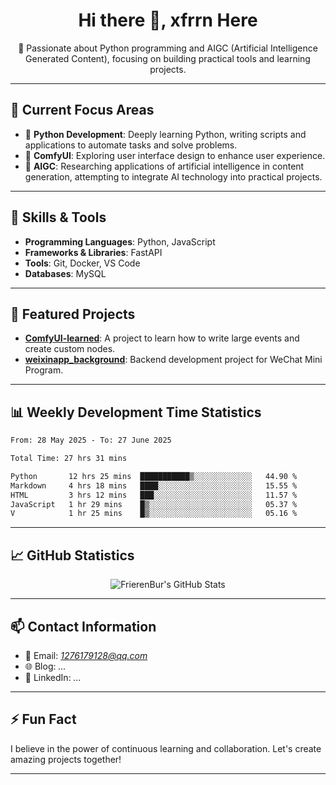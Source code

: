 <h1 align="center">Hi there 👋, xfrrn Here</h1>

<p align="center">
  🎯 Passionate about Python programming and AIGC (Artificial Intelligence Generated Content), focusing on building practical tools and learning projects.
</p>

---

## 🧠 Current Focus Areas

- 🐍 **Python Development**: Deeply learning Python, writing scripts and applications to automate tasks and solve problems.
- 🧩 **ComfyUI**: Exploring user interface design to enhance user experience.
- 🤖 **AIGC**: Researching applications of artificial intelligence in content generation, attempting to integrate AI technology into practical projects.

---

## 🔧 Skills & Tools

- **Programming Languages**: Python, JavaScript
- **Frameworks & Libraries**: FastAPI
- **Tools**: Git, Docker, VS Code
- **Databases**: MySQL

---

## 📂 Featured Projects

- [**ComfyUI-learned**](https://github.com/FrierenBur/ComfyUI-learned): A project to learn how to write large events and create custom nodes.
- [**weixinapp_background**](https://github.com/FrierenBur/weixinapp_background): Backend development project for WeChat Mini Program.

---

## 📊 Weekly Development Time Statistics
<!--START_SECTION:waka-->

```txt
From: 28 May 2025 - To: 27 June 2025

Total Time: 27 hrs 31 mins

Python       12 hrs 25 mins  ███████████▒░░░░░░░░░░░░░   44.90 %
Markdown     4 hrs 18 mins   ████░░░░░░░░░░░░░░░░░░░░░   15.55 %
HTML         3 hrs 12 mins   ███░░░░░░░░░░░░░░░░░░░░░░   11.57 %
JavaScript   1 hr 29 mins    █▒░░░░░░░░░░░░░░░░░░░░░░░   05.37 %
V            1 hr 25 mins    █▒░░░░░░░░░░░░░░░░░░░░░░░   05.16 %
```

<!--END_SECTION:waka-->



---

## 📈 GitHub Statistics

<p align="center">
  <img src="https://github-readme-stats.vercel.app/api?username=FrierenBur&show_icons=true&theme=radical" alt="FrierenBur's GitHub Stats" />
</p>

---

## 📫 Contact Information

- 📧 Email: *1276179128@qq.com*
- 🌐 Blog: *...*
- 💼 LinkedIn: *...*

---

## ⚡ Fun Fact

I believe in the power of continuous learning and collaboration. Let's create amazing projects together!

---
